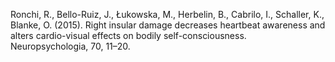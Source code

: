 ﻿---
layout: post
date:   2015-01-01 09:00:00
link: http://www.sciencedirect.com/science/article/pii/S0028393215000718?via%3Dihub
categories: article
---

Ronchi, R., Bello-Ruiz, J., Łukowska, M., Herbelin, B., Cabrilo, I., Schaller, K., Blanke, O. (2015). Right insular damage decreases heartbeat awareness and alters cardio-visual effects on bodily self-consciousness. Neuropsychologia, 70, 11–20.